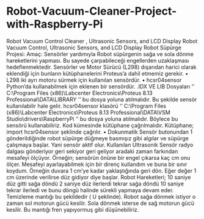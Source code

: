 # Robot-Vacuum-Cleaner-Project-with-Raspberry-Pi
Robot Vacuum Control Cleaner , Ultrasonic Sensors, and LCD Display
Robot Vacuum Control, Ultrasonic Sensors, and LCD Display Robot Süpürge Projesi: Amaç: Sensörler yardımıyla Robot süpürgenin sağa ve sola dönme hareketlerini yapması. Bu sayede çarpabileceği engellerden uzaklaşması hedeflenmektedir. Sensörler ve Motor Sürücü (L298) dışarıdan harici olarak eklendiği için bunların kütüphanelerini Proteus’a dahil etmemiz gerekir. • L298 iki ayrı motoru sürmek için kullanılan sensördür. • hcsr04sensor Python’da kullanabilmek için eklenen bir sensördür. .IDX VE LIB Dosyaları ‘’ C:\Program Files (x86)\Labcenter Electronics\Proteus 8.13 Professional\DATA\LIBRARY ’’ bu dosya yoluna atılmalıdır. Bu şekilde sensör kullanılabilir hale gelir. hcsr04sensor klasörü ‘’ C:\Program Files (x86)\Labcenter Electronics\Proteus 8.13 Professional\DATA\VSM Studio\drivers\RaspberryPi ‘’ bu dosya yoluna atılmalıdır. Böylece bu sensörü kullanabiliriz. Kod kümesinde kütüphane çağrılmalıdır. Kütüphane; import hcsr04sensor şeklinde çağrılır. • Dokunmatik Sensör butonundan 1 gönderildiğinde robot süpürge düğmeye basmışız gibi algılar ve süpürge çalışmaya başlar. Yani sensör aktif olur. Kullanılan Ultrasonik Sensör radyo dalgası gönderiyor geri sekiyor geri geliyor aradaki zaman farkından mesafeyi ölçüyor. Örneğin; sensörün önüne bir engel çıkarsa kaç cm onu ölçer. Mesafeyi ayarlayabilmek için bir direnç kullandım ve buna bir sınır koydum. Örneğin duvara 1 cm’ye kadar yaklaştığında geri dön. Eğer değer 1 cm üzerinde verilirse düz gidiyor diye başlar. Robot Hareketleri; 10 saniye düz gitti sağa döndü 2 saniye düz ilerlerdi tekrar sağa döndü 10 saniye tekrar ilerledi ve bunu döngü halinde sürekli yapmaya devam eder. Temizleme mantığı bu şekildedir ( U şeklinde). Robot sağa dönmek istiyor o zaman sol motorun gücü kesilir. Sola dönmek isterse de sağ motorun gücü kesilir. Bu mantığı fren yapıyormuş gibi düşünebiliriz.
